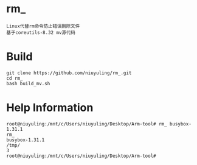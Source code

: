 # rm_
    Linux代替rm命令防止错误删除文件  
    基于coreutils-8.32 mv源代码

# Build
    git clone https://github.com/niuyuling/rm_.git  
    cd rm_  
    bash build_mv.sh
    
# Help Information
    root@niuyuling:/mnt/c/Users/niuyuling/Desktop/Arm-tool# rm_ busybox-1.31.1  
    rm_ 
    busybox-1.31.1  
    /tmp/   
    3   
    root@niuyuling:/mnt/c/Users/niuyuling/Desktop/Arm-tool# 